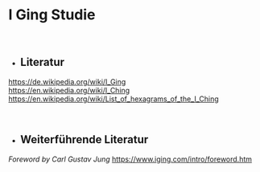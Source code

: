 # I Ging Studie

<br>

* ## Literatur <br>
<https://de.wikipedia.org/wiki/I_Ging> <br>
<https://en.wikipedia.org/wiki/I_Ching> <br>
<https://en.wikipedia.org/wiki/List_of_hexagrams_of_the_I_Ching> <br>

<br>

* ## Weiterführende Literatur <br>
*Foreword by Carl Gustav Jung* <https://www.iging.com/intro/foreword.htm>
